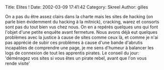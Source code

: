 Title: Elites !
Date: 2002-03-09 17:41:42
Category: Skreel
Author: gilles

On a pas du être assez clairs dans la charte mais les sites de hacking (on parle bien évidemment du hacking à la mitnick), cracking, warez et consorts sont pas du tout bien vus chez nous. On en a repérés quelques uns qui font l'objet d'une petite enquête avant fermeture.
Nous avons déjà eut quelques problèmes avec la justice à cause de sites comme ceux là, et comme je n'ai pas apprécié de subir ces problèmes à cause d'une bande d'abrutis incapables de comprendre une page, je me sens d'humeur à balancer les logs de connexion de tout les apprentis pirates.
Le conseil du jour: 'déménagez vos sites si vous êtes un pirate rebel, avant que l'on vous rende visite'